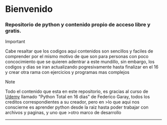 # Bienvenido
### Repositorio de python y contenido propio de acceso libre y gratis.
>[!IMPORTANT]
>Cabe resaltar que los codigos aqui contenidos son sencillos y faciles de comprender por el mismo motivo de que son para personas con poco concocimiento que se quieren adentrar a este mundillo, sin embargo, los codigos y dias se iran actualizando pogresivamente hasta finalizar en el 16 y crear otra rama con ejercicios y programas mas complejos

>[!NOTE]
>Todo el contenido que esta en este repositorio, es gracias al curso de [Udemy](https://www.udemy.com/course/python->total/) llamado "Python Total en 16 dias" de Federico Garay, todos los creditos correspondientes a su creador, pero en >lo que aqui nos conscierne es aprender python desde la raiz hasta poder trabajar con archivos y paginas, y uno que >otro marco de desarrollo
****
